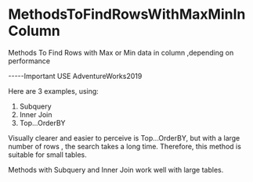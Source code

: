 # MethodsToFindRowsWithMaxMinInColumn
Methods To Find Rows with Max or Min data in column ,depending on performance

-----Important
USE AdventureWorks2019

Here are 3 examples, using:
  1. Subquery
  2. Inner Join
  3. Top...OrderBY

Visually clearer and easier to perceive is Top...OrderBY, but with a large number of rows , the search takes a long time.
Therefore, this method is suitable for small tables.

Methods with Subquery and Inner Join work well with large tables. 
